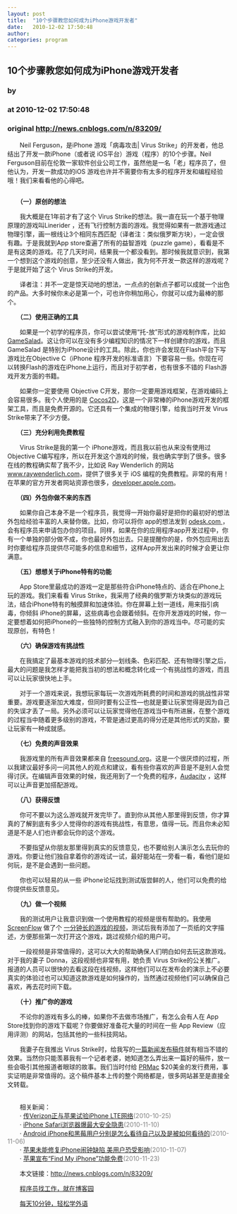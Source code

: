 ```yaml
---
layout: post
title:  "10个步骤教您如何成为iPhone游戏开发者"
date:   2010-12-02 17:50:48
author: 
categories: program
---
```


## 10个步骤教您如何成为iPhone游戏开发者
### by 
### at 2010-12-02 17:50:48
### original <http://news.cnblogs.com/n/83209/>

<p>　　Neil Ferguson，是iPhone 游戏「病毒攻击| Virus Strike」的开发者，他总结出了开发一款iPhone（或者说 iOS平台）游戏（程序）的10个步骤。Neil Ferguson目前在伦敦一家软件创业公司工作，虽然他是一名「老」程序员了，但他认为，开发一款成功的iOS 游戏也许并不需要你有太多的程序开发和编程经验哦！我们来看看他的心得吧。</p>
<p style="text-align:center"><img src="http://pic003.cnblogs.com/2010/66372/201012/2010120217494163.jpg" alt=""></p>
<p>　　<strong>（一）原创的想法</strong></p>
<p>　　我大概是在1年前才有了这个 Virus Strike的想法。我一直在玩一个基于物理原理的游戏叫Linerider ，还有飞行控制方面的游戏。我觉得如果有一款游戏通过物理引擎，画一根线让3个相同东西匹配（译者注：类似俄罗斯方块），一定会很有趣。于是我就到App store查遍了所有的益智游戏（puzzle game），看看是不是有这类的游戏。花了几天时间，结果我一个都没看到。那时候我就意识到，我第一个想到这个游戏的创意，至少还没有人做出，我为何不开发一款这样的游戏呢？于是就开始了这个 Virus Strike的开发。</p>
<p>　　译者注：并不一定是惊天动地的想法，一点点的创新点子都可以成就一个出色的产品。大多时候你未必是第一个，可也许你稍加用心，你就可以成为最棒的那个。</p>
<p>　　<strong>（二）使用正确的工具</strong></p>
<p>　　如果是一个初学的程序员，你可以尝试使用“托-放”形式的游戏制作库，比如 <a href="http://gamesalad.com/">GameSalad</a>。这让你可以在没有多少编程知识的情况下一样创建你的游戏，而且GameSalad 是特别为iPhone设计的工具。除此，你也许会发现在Flash平台下写游戏比在Objective C（iPhone 程序开发的标准语言）下要容易一些。你现在可以转换Flash的游戏在iPhone上运行，而且对于初学者，也有很多不错的 Flash游戏开发方面的书籍。</p>
<p>　　如果你一定要使用 Objective C开发，那你一定要用游戏框架，在游戏编码上会容易很多。我个人使用的是 <a href="http://www.cocos2d-iphone.org/about">Cocos2D</a>，这是一个非常棒的iPhone游戏开发的框架工具，而且是免费开源的。它还具有一个集成的物理引擎，给我当时开发 Virus Strike带来了不少方便。</p>
<p>　　<strong>（三）充分利用免费教程</strong></p>
<p>　　Virus Strike是我的第一个 iPhone游戏，而且我以前也从来没有使用过 Objective C编写程序，所以在开发这个游戏的时候，我也确实学到了很多。很多在线的教程确实帮了我不少，比如说 Ray Wenderlich 的网站 <a href="http://www.javaeye.com/news/www.raywenderlich.com">www.raywenderlich.com</a>，提供了很多关于 iOS 编程的免费教程。非常的有用！在苹果的官方开发者网站资源也很多，<a href="http://www.javaeye.com/news/developer.apple.com">developer.apple.com</a>。</p>
<p>　　<strong>（四）外包你做不来的东西</strong></p>
<p>　　如果你自己本身不是一个程序员，我觉得一开始你最好是把你的最初好的想法外包给经验丰富的人来替你做。比如，你可以将你 app的想法发到 <a href="http://www.odesk.com/">odesk.com </a>，会有程序员来申请包办你的项目。同样，如果在你的应用程序app开发过程中，你有一个单独的部分做不成，你也最好外包出去。只是提醒你的是，你外包应用出去时你要给程序员提供尽可能多的信息和细节，这样App开发出来的时候才会更让你满意。</p>
<p>　　<strong>（五）想想关于iPhone特有的功能</strong></p>
<p>　　App Store里最成功的游戏一定是那些符合iPhone特点的、适合在iPhone上玩的游戏。我们来看看 Virus Strike，我采用了经典的俄罗斯方块类似的游戏玩法，结合iPhone特有的触摸屏和加速体验。你在屏幕上划一道线，用来指引病毒，你倾斜 iPhone的屏幕，这些病毒也会跟着倾斜。在你开发游戏的时候，你一定要想着如何把iPhone的一些独特的控制方式融入到你的游戏当中。尽可能的实现原创，有特色！</p>
<p>　　<strong>（六）确保游戏有挑战性</strong></p>
<p>　　在我搞定了最基本游戏的技术部分—划线条、色彩匹配、还有物理引擎之后，最大的问题是我怎样才能把我当初的想法和概念转化成一个有挑战性的游戏，而且可以让玩家很快地上手。</p>
<p>　　对于一个游戏来说，我想玩家每玩一次游戏所耗费的时间和游戏的挑战性非常重要。游戏要逐渐加大难度，但同时要有公正性—也就是要让玩家觉得是因为自己的失误才丢了一局。另外必须可以让玩家觉得他在游戏当中有所进展，在整个游戏的过程当中随着更多级别的游戏，不管是通过更高的得分还是其他形式的奖励，要让玩家有一种成就感。</p>
<p>　　<strong>（七）免费的声音效果</strong></p>
<p>　　我游戏里的所有声音效果都来自 <a href="http://www.freesound.org/">freesound.org</a>。这是一个很厌烦的过程，所以我建议最好多问一问其他人的观点和建议，看有些你喜欢的声音是不是别人会觉得讨厌。在编辑声音效果的时候，我还用到了一个免费的程序，<a href="http://audacity.sourceforge.net/">Audacity</a> ，这样可以让声音更加搭配游戏。</p>
<p>　　<strong>（八）获得反馈</strong></p>
<p>　　你可不要以为这么游戏就开发完毕了。直到你从其他人那里得到反馈，你才算真的了解到底有多少人觉得你的游戏有挑战性，有意思，值得一玩。而且你未必知道是不是人们也许都会玩你的这个游戏。</p>
<p>　　不要指望从你朋友那里得到真实的反馈意见，也不要给别人演示怎么去玩你的游戏。你要让他们独自拿着你的游戏试一试，最好能站在一旁看一看，看他们是如何玩，是不是会遇到一些问题。</p>
<p>　　你也可以轻易的从一些 iPhone论坛找到测试版尝鲜的人，他们可以免费的给你提供些反馈意见。</p>
<p>　　<strong>（九）做一个视频</strong></p>
<p>　　我的测试用户让我意识到做一个使用教程的视频是很有帮助的。我使用<a href="http://www.telestream.net/screen-flow/overview.htm">ScreenFlow</a> 做了个 <a href="http://www.youtube.com/watch?v=ogLXZN8GznM&amp;fmt=18">一分钟长的游戏的视频</a>，测试后我有添加了一页纸的文字描述，方便那些第一次打开这个游戏，跳过视频介绍的用户可。</p>
<p>　　一段视频是非常值得的，这可以大大的帮助确保人们明白如何去玩这款游戏。对于我的妻子 Donna，这段视频也非常有用，她负责 Virus Strike的公关推广。报道的人员可以很快的去看这段在线视频，这样他们可以在发布会的演示上不必要真实的体验过也可以知道这款游戏是如何操作的，当然通过视频他们可以确保自己喜欢，再去花时间下载。</p>
<p>　　<strong>（十）推广你的游戏</strong></p>
<p>　　不论你的游戏有多么的棒，如果你不去做市场推广，有怎么会有人在 App Store找到你的游戏下载呢？你要做好准备花大量的时间在一些 App Review（应用评测）的网站，包括其他的一些科技网站。</p>
<p>　　我妻子在我推出 Virus Strike时，给我写的<a href="http://redirectingat.com/?id=3964X639382&amp;xs=1&amp;url=http%3A%2F%2Fprmac.com%2Frelease-id-17380.htm&amp;sref=http%3A%2F%2Fwww.cultofmac.com%2Fbecome-an-iphone-game-developer-in-10-steps-how-to%2F68712">一篇新闻发布稿件</a>就有相当不错的效果。当然你只能羡慕我有一个记者老婆，她知道怎么弄出来一篇好的稿件，放一些会吸引其他报道者眼球的故事。我们当时付给 <a href="http://prmac.com/">PRMac</a> $20美金的发行费用，事实证明是非常值得的。这个稿件基本上传的整个网络都是，很多网站甚至是直接全文转载。   </p><p><br>　　相关新闻：<br>　　· <a href="http://news.cnblogs.com/n/78470/">传Verizon正与苹果试验iPhone LTE网络</a><span style="color:gray">(2010-10-25)</span><br>　　· <a href="http://news.cnblogs.com/n/80439/">iPhone Safari浏览器爆最大安全隐患</a><span style="color:gray">(2010-11-10)</span><br>　　· <a href="http://news.cnblogs.com/n/80022/">Android iPhone和黑莓用户分别是怎么看待自己以及是被如何看待的</a><span style="color:gray">(2010-11-06)</span><br>　　· <a href="http://news.cnblogs.com/n/80079/">苹果未能修复iPhone闹钟缺陷 美用户恐受影响</a><span style="color:gray">(2010-11-07)</span><br>　　· <a href="http://news.cnblogs.com/n/82060/">苹果宣布“Find My iPhone”功能免费</a><span style="color:gray">(2010-11-23)</span><br></p><p>　　本文链接：<a href="http://news.cnblogs.com/n/83209/">http://news.cnblogs.com/n/83209/</a></p><p>　　<a href="http://job.cnblogs.com">程序员找工作，就在博客园</a></p><p>　　<a href="http://a4.yeshj.com/rd/34138/">每天10分钟，轻松学外语</a></p><img src="http://news.cnblogs.com/news/rssclick.aspx?id=83209" width="1" height="1" alt="">